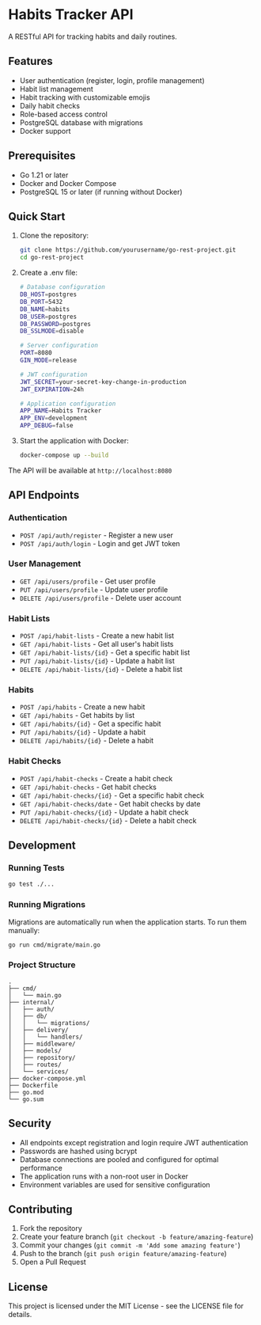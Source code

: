 # Habits Tracker API

A RESTful API for tracking habits and daily routines.

## Features

- User authentication (register, login, profile management)
- Habit list management
- Habit tracking with customizable emojis
- Daily habit checks
- Role-based access control
- PostgreSQL database with migrations
- Docker support

## Prerequisites

- Go 1.21 or later
- Docker and Docker Compose
- PostgreSQL 15 or later (if running without Docker)

## Quick Start

1. Clone the repository:
   ```bash
   git clone https://github.com/yourusername/go-rest-project.git
   cd go-rest-project
   ```

2. Create a .env file:
   ```bash
   # Database configuration
   DB_HOST=postgres
   DB_PORT=5432
   DB_NAME=habits
   DB_USER=postgres
   DB_PASSWORD=postgres
   DB_SSLMODE=disable

   # Server configuration
   PORT=8080
   GIN_MODE=release

   # JWT configuration
   JWT_SECRET=your-secret-key-change-in-production
   JWT_EXPIRATION=24h

   # Application configuration
   APP_NAME=Habits Tracker
   APP_ENV=development
   APP_DEBUG=false
   ```

3. Start the application with Docker:
   ```bash
   docker-compose up --build
   ```

The API will be available at `http://localhost:8080`

## API Endpoints

### Authentication

- `POST /api/auth/register` - Register a new user
- `POST /api/auth/login` - Login and get JWT token

### User Management

- `GET /api/users/profile` - Get user profile
- `PUT /api/users/profile` - Update user profile
- `DELETE /api/users/profile` - Delete user account

### Habit Lists

- `POST /api/habit-lists` - Create a new habit list
- `GET /api/habit-lists` - Get all user's habit lists
- `GET /api/habit-lists/{id}` - Get a specific habit list
- `PUT /api/habit-lists/{id}` - Update a habit list
- `DELETE /api/habit-lists/{id}` - Delete a habit list

### Habits

- `POST /api/habits` - Create a new habit
- `GET /api/habits` - Get habits by list
- `GET /api/habits/{id}` - Get a specific habit
- `PUT /api/habits/{id}` - Update a habit
- `DELETE /api/habits/{id}` - Delete a habit

### Habit Checks

- `POST /api/habit-checks` - Create a habit check
- `GET /api/habit-checks` - Get habit checks
- `GET /api/habit-checks/{id}` - Get a specific habit check
- `GET /api/habit-checks/date` - Get habit checks by date
- `PUT /api/habit-checks/{id}` - Update a habit check
- `DELETE /api/habit-checks/{id}` - Delete a habit check

## Development

### Running Tests
```bash
go test ./...
```

### Running Migrations
Migrations are automatically run when the application starts. To run them manually:
```bash
go run cmd/migrate/main.go
```

### Project Structure
```
.
├── cmd/
│   └── main.go
├── internal/
│   ├── auth/
│   ├── db/
│   │   └── migrations/
│   ├── delivery/
│   │   └── handlers/
│   ├── middleware/
│   ├── models/
│   ├── repository/
│   ├── routes/
│   └── services/
├── docker-compose.yml
├── Dockerfile
├── go.mod
└── go.sum
```

## Security

- All endpoints except registration and login require JWT authentication
- Passwords are hashed using bcrypt
- Database connections are pooled and configured for optimal performance
- The application runs with a non-root user in Docker
- Environment variables are used for sensitive configuration

## Contributing

1. Fork the repository
2. Create your feature branch (`git checkout -b feature/amazing-feature`)
3. Commit your changes (`git commit -m 'Add some amazing feature'`)
4. Push to the branch (`git push origin feature/amazing-feature`)
5. Open a Pull Request

## License

This project is licensed under the MIT License - see the LICENSE file for details.